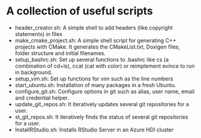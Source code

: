 # A collection of useful scripts

* header_creator.sh: A simple shell to add headers (like copyright statements) in files
* make_cmake_project.sh: A simple shell script for generating C++ projects with CMake. It generates the CMakeList.txt, Doxigen files, folder structure and initial filenames.
* setup_bashrc.sh: Set up several functions to .bashrc like cs (a combination of cd+ls), ccat (cat with color) or reimplement evince to run in background.
* setup_vim.sh: Set up functions for vim such as the line numbers
* start_ubuntu.sh: Installation of many packages in a fresh Ubuntu.
* configure_git.sh: Configure options in git such as alias, user name, email and credential helper.
* update_git_repos.sh: It iteratively updates several git repositories for a user.
* st_git_repos.sh: It iteratively finds the status of several git repositories for a user. 
* InstallRStudio.sh: Installs RStudio Server in an Azure HDI cluster
